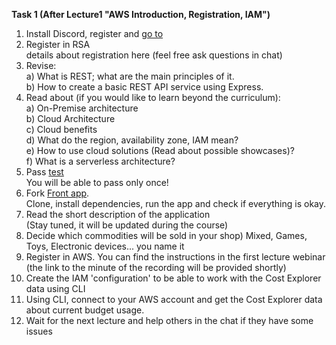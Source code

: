 **Task 1 (After Lecture1 "AWS Introduction, Registration, IAM")**  
  
 1. Install Discord, register and [go to](https://discord.gg/ccZrfa)  
 2. Register in RSA  
    details about registration here (feel free ask questions in chat)  
 3. Revise:  
       a) What is REST; what are the main principles of it.  
       b) How to create a basic REST API service using Express.  
 2. Read about (if you would like to learn beyond the curriculum):  
       a) On-Premise architecture  
       b) Cloud Architecture  
       c) Cloud benefits  
       d) What do the region, availability zone, IAM mean?  
       e) How to use cloud solutions (Read about possible showcases)?  
       f) What is a serverless architecture?  
 3. Pass [test](https://forms.gle/ftxc2Qv2rr6qj4So8)  
 You will be able to pass only once!  
 4. Fork [Front app](https://github.com/rolling-scopes-school/nodejs-aws-fe).  
    Clone, install dependencies, run the app and check if everything is okay.  
 5. Read the short description of the application  
    (Stay tuned, it will be updated during the course)  
 6. Decide which commodities will be sold in your shop)  Mixed, Games, Toys, Electronic devices... you name it  
 7. Register in AWS. You can find the instructions in the first lecture webinar (the link to the minute of the recording will be provided shortly)  
 8. Create the IAM 'configuration' to be able to work with the Cost Explorer data using CLI  
 9. Using CLI, connect to your AWS account and get the Cost Explorer data about current budget usage.  
 10. Wait for the next lecture and help others in the chat if they have some issues  
